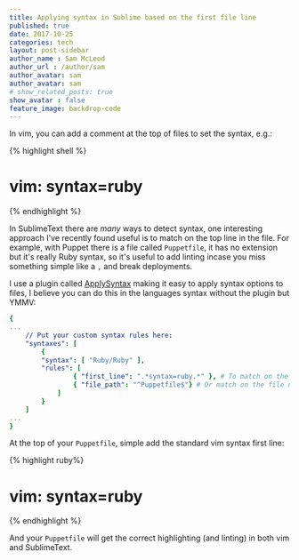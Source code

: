 ```yaml
---
title: Applying syntax in Sublime based on the first file line
published: true
date: 2017-10-25
categories: tech
layout: post-sidebar
author_name : Sam McLeod
author_url : /author/sam
author_avatar: sam
author_avatar: sam
# show_related_posts: true
show_avatar : false
feature_image: backdrop-code
---
```


In vim, you can add a comment at the top of files to set the syntax, e.g.:

{% highlight shell %}
# vim: syntax=ruby
{% endhighlight %}

In SublimeText there are _many_ ways to detect syntax, one interesting approach I've recently found useful is to match on the top line in the file.
For example, with Puppet there is a file called `Puppetfile`, it has no extension but it's really Ruby syntax, so it's useful to add linting incase you
miss something simple like a `,` and break deployments.

I use a plugin called [ApplySyntax](https://facelessuser.github.io/ApplySyntax/) making it easy to apply syntax options to files, I believe you can do this in the languages syntax without the plugin but YMMV:

```yaml
{
...
    // Put your custom syntax rules here:
    "syntaxes": [
        {
        "syntax": [ "Ruby/Ruby" ],
        "rules": [
                { "first_line": ".*syntax=ruby.*" }, # To match on the first line in the file
                { "file_path": "^Puppetfile$"} # Or match on the file name or path itself
            ]
        }
    ]
...
}
```

At the top of your `Puppetfile`, simple add the standard vim syntax first line:

{% highlight ruby%}
# vim: syntax=ruby
{% endhighlight %}

And your `Puppetfile` will get the correct highlighting (and linting) in both vim and SublimeText.